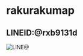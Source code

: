 # rakurakumap

## LINEID:@rxb9131d 

![LINE@](http://qr-official.line.me/L/1A1a-Zjcvi.png "line@")

